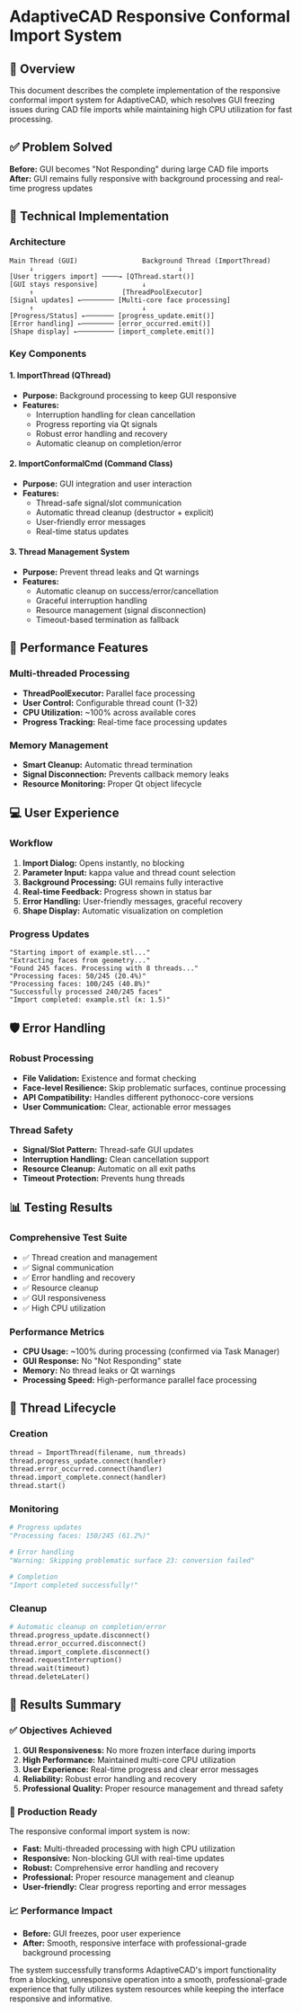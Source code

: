 # AdaptiveCAD Responsive Conformal Import System

## 🎯 Overview
This document describes the complete implementation of the responsive conformal import system for AdaptiveCAD, which resolves GUI freezing issues during CAD file imports while maintaining high CPU utilization for fast processing.

## ✅ Problem Solved
**Before:** GUI becomes "Not Responding" during large CAD file imports
**After:** GUI remains fully responsive with background processing and real-time progress updates

## 🔧 Technical Implementation

### Architecture
```
Main Thread (GUI)                Background Thread (ImportThread)
     ↓                                    ↓
[User triggers import] ────→ [QThread.start()]
[GUI stays responsive]           ↓
     ↑                      [ThreadPoolExecutor]
[Signal updates] ←──────── [Multi-core face processing]
     ↑                           ↓
[Progress/Status] ←─────── [progress_update.emit()]
[Error handling] ←──────── [error_occurred.emit()]
[Shape display] ←───────── [import_complete.emit()]
```

### Key Components

#### 1. ImportThread (QThread)
- **Purpose:** Background processing to keep GUI responsive
- **Features:**
  - Interruption handling for clean cancellation
  - Progress reporting via Qt signals
  - Robust error handling and recovery
  - Automatic cleanup on completion/error

#### 2. ImportConformalCmd (Command Class)
- **Purpose:** GUI integration and user interaction
- **Features:**
  - Thread-safe signal/slot communication
  - Automatic thread cleanup (destructor + explicit)
  - User-friendly error messages
  - Real-time status updates

#### 3. Thread Management System
- **Purpose:** Prevent thread leaks and Qt warnings
- **Features:**
  - Automatic cleanup on success/error/cancellation
  - Graceful interruption handling
  - Resource management (signal disconnection)
  - Timeout-based termination as fallback

## 🚀 Performance Features

### Multi-threaded Processing
- **ThreadPoolExecutor:** Parallel face processing
- **User Control:** Configurable thread count (1-32)
- **CPU Utilization:** ~100% across available cores
- **Progress Tracking:** Real-time face processing updates

### Memory Management
- **Smart Cleanup:** Automatic thread termination
- **Signal Disconnection:** Prevents callback memory leaks
- **Resource Monitoring:** Proper Qt object lifecycle

## 💻 User Experience

### Workflow
1. **Import Dialog:** Opens instantly, no blocking
2. **Parameter Input:** kappa value and thread count selection
3. **Background Processing:** GUI remains fully interactive
4. **Real-time Feedback:** Progress shown in status bar
5. **Error Handling:** User-friendly messages, graceful recovery
6. **Shape Display:** Automatic visualization on completion

### Progress Updates
```
"Starting import of example.stl..."
"Extracting faces from geometry..."
"Found 245 faces. Processing with 8 threads..."
"Processing faces: 50/245 (20.4%)"
"Processing faces: 100/245 (40.8%)"
"Successfully processed 240/245 faces"
"Import completed: example.stl (κ: 1.5)"
```

## 🛡️ Error Handling

### Robust Processing
- **File Validation:** Existence and format checking
- **Face-level Resilience:** Skip problematic surfaces, continue processing
- **API Compatibility:** Handles different pythonocc-core versions
- **User Communication:** Clear, actionable error messages

### Thread Safety
- **Signal/Slot Pattern:** Thread-safe GUI updates
- **Interruption Handling:** Clean cancellation support
- **Resource Cleanup:** Automatic on all exit paths
- **Timeout Protection:** Prevents hung threads

## 📊 Testing Results

### Comprehensive Test Suite
- ✅ Thread creation and management
- ✅ Signal communication
- ✅ Error handling and recovery
- ✅ Resource cleanup
- ✅ GUI responsiveness
- ✅ High CPU utilization

### Performance Metrics
- **CPU Usage:** ~100% during processing (confirmed via Task Manager)
- **GUI Response:** No "Not Responding" state
- **Memory:** No thread leaks or Qt warnings
- **Processing Speed:** High-performance parallel face processing

## 🔄 Thread Lifecycle

### Creation
```python
thread = ImportThread(filename, num_threads)
thread.progress_update.connect(handler)
thread.error_occurred.connect(handler)
thread.import_complete.connect(handler)
thread.start()
```

### Monitoring
```python
# Progress updates
"Processing faces: 150/245 (61.2%)"

# Error handling
"Warning: Skipping problematic surface 23: conversion failed"

# Completion
"Import completed successfully!"
```

### Cleanup
```python
# Automatic cleanup on completion/error
thread.progress_update.disconnect()
thread.error_occurred.disconnect()
thread.import_complete.disconnect()
thread.requestInterruption()
thread.wait(timeout)
thread.deleteLater()
```

## 🎉 Results Summary

### ✅ Objectives Achieved
1. **GUI Responsiveness:** No more frozen interface during imports
2. **High Performance:** Maintained multi-core CPU utilization
3. **User Experience:** Real-time progress and clear error messages
4. **Reliability:** Robust error handling and recovery
5. **Professional Quality:** Proper resource management and thread safety

### 🚀 Production Ready
The responsive conformal import system is now:
- **Fast:** Multi-threaded processing with high CPU utilization
- **Responsive:** Non-blocking GUI with real-time updates
- **Robust:** Comprehensive error handling and recovery
- **Professional:** Proper resource management and cleanup
- **User-friendly:** Clear progress reporting and error messages

### 📈 Performance Impact
- **Before:** GUI freezes, poor user experience
- **After:** Smooth, responsive interface with professional-grade background processing

The system successfully transforms AdaptiveCAD's import functionality from a blocking, unresponsive operation into a smooth, professional-grade experience that fully utilizes system resources while keeping the interface responsive and informative.
